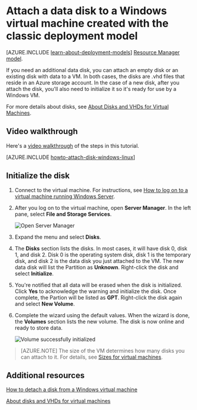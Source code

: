 <properties
	pageTitle="Attach a disk to a VM | Microsoft Azure"
	description="Attach a data disk to a Windows virtual machine created with the classic deployment model and initialize it."
	services="virtual-machines-windows, storage"
	documentationCenter=""
	authors="cynthn"
	manager="timlt"
	editor="tysonn"
	tags="azure-service-management"/>

<tags
	ms.service="virtual-machines-windows"
	ms.date="05/17/2016"
	wacn.date=""/>

# Attach a data disk to a Windows virtual machine created with the classic deployment model

[AZURE.INCLUDE [learn-about-deployment-models](../includes/learn-about-deployment-models-classic-include.md)] [Resource Manager model](/documentation/articles/virtual-machines-windows-attach-disk-portal/).

If you need an additional data disk, you can attach an empty disk or an existing disk with data to a VM. In both cases, the disks are .vhd files that reside in an Azure storage account. In the case of a new disk, after you attach the disk, you'll also need to initialize it so it's ready for use by a Windows VM.

For more details about disks, see [About Disks and VHDs for Virtual Machines](/documentation/articles/virtual-machines-windows-about-disks-vhds/).

## Video walkthrough

Here's a [video walkthrough](https://azure.microsoft.com/documentation/videos/attaching-a-data-disk-to-a-windows-vm/) of the steps in this tutorial.


[AZURE.INCLUDE [howto-attach-disk-windows-linux](../includes/howto-attach-disk-windows-linux.md)]

## Initialize the disk

1. Connect to the virtual machine. For instructions, see [How to log on to a virtual machine running Windows Server][logon].

2. After you log on to the virtual machine, open **Server Manager**. In the left pane, select **File and Storage Services**.

	![Open Server Manager](./media/virtual-machines-windows-classic-attach-disk/fileandstorageservices.png)

3. Expand the menu and select **Disks**.

4. The **Disks** section lists the disks. In most cases, it will have disk 0, disk 1, and disk 2. Disk 0 is the operating system disk, disk 1 is the temporary disk, and disk 2 is the data disk you just attached to the VM. The new data disk will list the Partition as **Unknown**. Right-click the disk and select **Initialize**.

5.	You're notified that all data will be erased when the disk is initialized. Click **Yes** to acknowledge the warning and initialize the disk. Once complete, the Partion will be listed as **GPT**. Right-click the disk again and select **New Volume**.

6.	Complete the wizard using the default values. When the wizard is done, the **Volumes** section lists the new volume. The disk is now online and ready to store data.

	![Volume successfully initialized](./media/virtual-machines-windows-classic-attach-disk/newvolumecreated.png)

> [AZURE.NOTE] The size of the VM determines how many disks you can attach to it. For details, see [Sizes for virtual machines](/documentation/articles/virtual-machines-linux-sizes/).

## Additional resources

[How to detach a disk from a Windows virtual machine](/documentation/articles/virtual-machines-windows-classic-detach-disk/)

[About disks and VHDs for virtual machines](/documentation/articles/virtual-machines-linux-about-disks-vhds/)

[logon]: /documentation/articles/virtual-machines-windows-classic-connect-logon/
